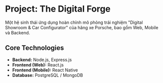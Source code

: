 # Project: The Digital Forge

Một hệ sinh thái ứng dụng hoàn chỉnh mô phỏng trải nghiệm "Digital Showroom & Car Configurator" của hãng xe Porsche, bao gồm Web, Mobile và Backend.

## Core Technologies

* **Backend:** Node.js, Express.js
* **Frontend (Web):** React.js
* **Frontend (Mobile):** React Native
* **Database:** PostgreSQL / MongoDB

